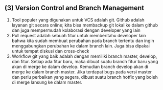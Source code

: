 ## (3) Version Control and Branch Management
1. Tool populer yang digunakan untuk VCS adalah git. Github adalah layanan git secara online; kita bisa membackup git lokal ke dalam github dan juga mempermudah kolaborasi dengan
developer yang lain
2. Pull request adalah sebuah fitur untuk memberitahu developer lain bahwa kita sudah membuat perubahan pada branch tertentu dan ingin menggabungkan perubahan ke dalam branch lain.
Juga bisa dipakai untuk tempat diskusi dan cross-check
3. Workflow git yang baik adalah dengan memiliki branch master, develop, dan fitur. Setiap ada fitur baru, maka dibuat suatu branch fitur baru yang akan di merge ke dalam develop.
Kemudian branch develop akan di merge ke dalam branch master. Jika terdapat bugs pada versi master dan perlu perbaikan yang segera, dibuat suatu branch hotfix yang boleh di merge
lansung ke dalam master.